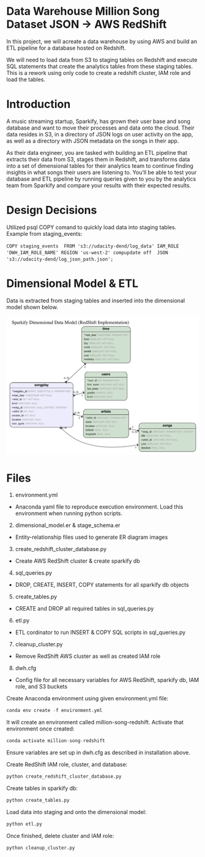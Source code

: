 # Data Warehouse Million Song Dataset JSON -> AWS RedShift
In this project, we will acreate a data warehouse by using AWS and build an ETL pipeline for a database hosted on Redshift.

We will need to load data from S3 to staging tables on Redshift and execute SQL statements that create the analytics tables from these staging tables. This is a rework using only code to create a redshift cluster, IAM role and load the tables.

# Introduction
A music streaming startup, Sparkify, has grown their user base and song database and want to move their processes and data onto the cloud. Their data resides in S3, in a directory of JSON logs on user activity on the app, as well as a directory with JSON metadata on the songs in their app.

As their data engineer, you are tasked with building an ETL pipeline that extracts their data from S3, stages them in Redshift, and transforms data into a set of dimensional tables for their analytics team to continue finding insights in what songs their users are listening to. You’ll be able to test your database and ETL pipeline by running queries given to you by the analytics team from Sparkify and compare your results with their expected results.

# Design Decisions

Utilized psql COPY comand to quickly load data into staging tables. Example from staging_events:

``COPY staging_events 
FROM 's3://udacity-dend/log_data'
IAM_ROLE 'DWH_IAM_ROLE_NAME'
REGION 'us-west-2' compupdate off 
JSON 's3://udacity-dend/log_json_path.json';``

# Dimensional Model & ETL
Data is extracted from staging tables and inserted into the dimensional model shown below.

![alt text](dimensional_model.png)

# Files 

1. environment.yml
 * Anaconda yaml file to reproduce execution environment. Load this environment when running python scripts.
2. dimensional_model.er & stage_schema.er
 * Entity-relationship files used to generate ER diagram images
3. create_redshift_cluster_database.py
 * Create AWS RedShift cluster & create sparkify db
4. sql_queries.py
 * DROP, CREATE, INSERT, COPY statements for all sparkify db objects
5. create_tables.py
 * CREATE and DROP all required tables in sql_queries.py
6. etl.py
 * ETL cordinator to run INSERT & COPY SQL scripts in sql_queries.py
7. cleanup_cluster.py
 * Remove RedShift AWS cluster as well as created IAM role
8. dwh.cfg
 * Config file for all necessary variables for AWS RedShift, sparkify db, IAM role, and S3 buckets

Create Anaconda environment using given environment.yml file:

``` python 
conda env create -f environment.yml
```
It will create an environment called million-song-redshift. Activate that environment once created:
```python
conda activate million-song-redshift
```
Ensure variables are set up in dwh.cfg as described in installation above.

Create RedShift IAM role, cluster, and database:
```python
python create_redshift_cluster_database.py
```
Create tables in sparkify db:
```python
python create_tables.py
```
Load data into staging and onto the dimensional model:
```python
python etl.py
```
Once finished, delete cluster and IAM role:
```python
python cleanup_cluster.py
```